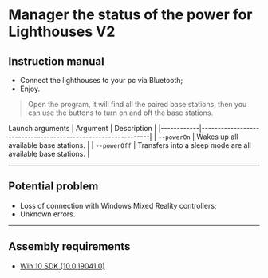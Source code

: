 # Manager the status of the power for Lighthouses V2 #

## Instruction manual ##

* Connect the lighthouses to your pc via Bluetooth;
* Enjoy.
> Open the program, it will find all the paired base stations, then you can use the buttons to turn on and off the base stations.

Launch arguments 
| Argument   | Description                                                  |
|------------|--------------------------------------------------------------|
| `--powerOn`  | Wakes up all available base stations.                        |
| `--powerOff` | Transfers into a sleep mode are all available base stations. |

***
## Potential problem ##
* Loss of connection with Windows Mixed Reality controllers;
* Unknown errors.

***
## Assembly requirements ##
* [Win 10 SDK (10.0.19041.0)](https://developer.microsoft.com/ru-ru/windows/downloads/sdk-archive/)